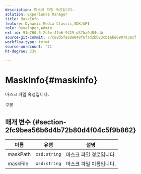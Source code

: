 ```yaml
---
description: 마스크 파일 속성입니다.
solution: Experience Manager
title: MaskInfo
feature: Dynamic Media Classic,SDK/API
role: Developer,Admin
exl-id: 91e760c5-2c6e-47e6-9429-d37ba9d84cdb
source-git-commit: 77c88d5fe20e048f6fad2bb23cb1abe090793acf
workflow-type: tm+mt
source-wordcount: '21'
ht-degree: 23%

---
```


# MaskInfo{#maskinfo}

마스크 파일 속성입니다.

구문

## 매개 변수 {#section-2fc9bea56b6d4b72b80d4f04c5f9b862}

| 이름 | 유형 | 설명 |
|---|---|---|
| maskPath | `xsd:string` | 마스크 파일 경로입니다. |
| maskFile | `xsd:string` | 마스크 파일 이름입니다. |
